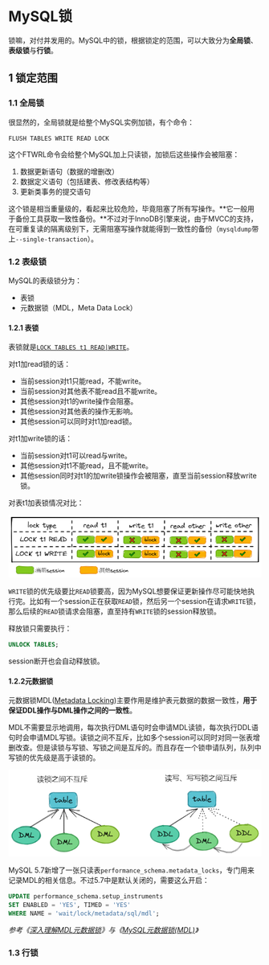 # MySQL锁

锁嘛，对付并发用的。MySQL中的锁，根据锁定的范围，可以大致分为**全局锁**、**表级锁**与**行锁**。

## 1 锁定范围

### 1.1 全局锁

很显然的，全局锁就是给整个MySQL实例加锁，有个命令：

```shell
FLUSH TABLES WRITE READ LOCK
```

这个FTWRL命令会给整个MySQL加上只读锁，加锁后这些操作会被阻塞：

1. 数据更新语句（数据的增删改）
2. 数据定义语句（包括建表、修改表结构等）
3. 更新类事务的提交语句

这个锁是相当重量级的，看起来比较危险，毕竟阻塞了所有写操作。**它一般用于备份工具获取一致性备份。**不过对于InnoDB引擎来说，由于MVCC的支持，在可重复读的隔离级别下，无需阻塞写操作就能得到一致性的备份（`mysqldump`带上`--single-transaction`）。

### 1.2 表级锁

MySQL的表级锁分为：

- 表锁
- 元数据锁（MDL，Meta Data Lock）

#### 1.2.1 表锁

表锁就是[`LOCK TABLES t1 READ|WRITE`](https://dev.mysql.com/doc/refman/5.7/en/lock-tables.html)。

对t1加read锁的话：

- 当前session对t1只能read，不能write。
- 当前session对其他表不能read且不能write。
- 其他session对t1的write操作会阻塞。
- 其他session对其他表的操作无影响。
- 其他session可以同时对t1加read锁。

对t1加write锁的话：

- 当前session对t1可以read与write。
- 其他session对t1不能read，且不能write。
- 其他session同时对t1的加write锁操作会被阻塞，直至当前session释放write锁。

对表t1加表锁情况对比：

![image-20211122174122272](assets/image-20211122174122272.png)

`WRITE`锁的优先级要比`READ`锁要高，因为MySQL想要保证更新操作尽可能快地执行完。比如有一个session正在获取`READ`锁，然后另一个session在请求`WRITE`锁，那么后续的`READ`锁请求会阻塞，直至持有`WRITE`锁的session释放锁。

释放锁只需要执行：

```sql
UNLOCK TABLES;
```

session断开也会自动释放锁。

#### 1.2.2元数据锁

元数据锁MDL([Metadata Locking](https://dev.mysql.com/doc/refman/5.7/en/metadata-locking.html))主要作用是维护表元数据的数据一致性，**用于保证DDL操作与DML操作之间的一致性**。

MDL不需要显示地调用，每次执行DML语句时会申请MDL读锁，每次执行DDL语句时会申请MDL写锁。读锁之间不互斥，比如多个session可以同时对同一张表增删改查。但是读锁与写锁、写锁之间是互斥的。而且存在一个锁申请队列，队列中写锁的优先级是高于读锁的。

![image-20211123160901856](assets/image-20211123160901856.png)

MySQL 5.7新增了一张只读表`performance_schema.metadata_locks`，专门用来记录MDL的相关信息。不过5.7中是默认关闭的，需要这么开启：

```sql
UPDATE performance_schema.setup_instruments
SET ENABLED = 'YES', TIMED = 'YES'
WHERE NAME = 'wait/lock/metadata/sql/mdl';
```

*参考《[深入理解MDL元数据锁](https://cloud.tencent.com/developer/article/1553461)》与《[MySQL元数据锁(MDL)](http://mytecdb.com/blogDetail.php?id=183)》*

### 1.3 行锁

